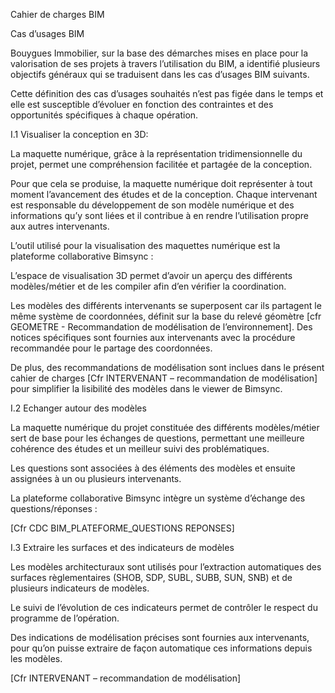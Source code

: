 





Cahier de charges BIM

Cas d’usages BIM





Bouygues Immobilier, sur la base des démarches mises en place pour la valorisation de ses projets à travers l’utilisation du BIM, a identifié plusieurs objectifs généraux qui se traduisent dans les cas d’usages BIM suivants. 

































































Cette définition des cas d’usages souhaités n’est pas figée dans le temps et elle est susceptible d’évoluer en fonction des contraintes et des opportunités spécifiques à chaque opération. 

I.1	Visualiser la conception en 3D:

La maquette numérique, grâce à la représentation tridimensionnelle du projet, permet une compréhension facilitée et partagée de la conception. 

Pour que cela se produise, la maquette numérique doit représenter à tout moment l’avancement des études et de la conception. Chaque intervenant est responsable du développement de son modèle numérique et des informations qu’y sont liées et il contribue à en rendre l’utilisation propre aux autres intervenants. 

L’outil utilisé pour la visualisation des maquettes numérique est la plateforme collaborative Bimsync :

 



L’espace de visualisation 3D permet d’avoir un aperçu des différents modèles/métier et de les compiler afin d’en vérifier la coordination.

Les modèles des différents intervenants se superposent car ils partagent le même système de coordonnées, définit sur la base du relevé géomètre \[cfr GEOMETRE - Recommandation de modélisation de l’environnement\]. Des notices spécifiques sont fournies aux intervenants avec la procédure recommandée pour le partage des coordonnées. 

De plus, des recommandations de modélisation sont inclues dans le présent cahier de charges \[Cfr INTERVENANT – recommandation de modélisation\] pour simplifier la lisibilité des modèles dans le viewer de Bimsync. 

I.2	Echanger autour des modèles

La maquette numérique du projet constituée des différents modèles/métier sert de base pour les échanges de questions, permettant une meilleure cohérence des études et un meilleur suivi des problématiques.

Les questions sont associées à des éléments des modèles et ensuite assignées à un ou plusieurs intervenants. 

La plateforme collaborative Bimsync intègre un système d’échange des questions/réponses :

\[Cfr CDC BIM\_PLATEFORME\_QUESTIONS REPONSES\] 

 





I.3	Extraire les surfaces et des indicateurs de modèles

Les modèles architecturaux sont utilisés pour l’extraction automatiques des surfaces règlementaires \(SHOB, SDP, SUBL, SUBB, SUN, SNB\) et de plusieurs indicateurs de modèles. 

Le suivi de l’évolution de ces indicateurs permet de contrôler le respect du programme de l’opération.  



 





Des indications de modélisation précises sont fournies aux intervenants, pour qu’on puisse extraire de façon automatique ces informations depuis les modèles. 

\[Cfr INTERVENANT – recommandation de modélisation\]





